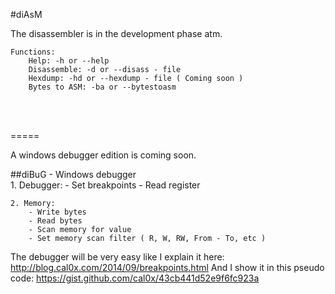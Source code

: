 #diAsM 

The disassembler is in the development phase atm.

	Functions:
		Help: -h or --help 
		Disassemble: -d or --disass - file
		Hexdump: -hd or --hexdump - file ( Coming soon )
		Bytes to ASM: -ba or --bytestoasm

<br><br>

=====

A windows debugger edition is coming soon.

##diBuG - Windows debugger		
	1. Debugger:
		- Set breakpoints
		- Read register
		
	2. Memory:
		- Write bytes
		- Read bytes
		- Scan memory for value
		- Set memory scan filter ( R, W, RW, From - To, etc )
		
The debugger will be very easy like I explain it here:
http://blog.cal0x.com/2014/09/breakpoints.html
And I show it in this pseudo code:
https://gist.github.com/cal0x/43cb441d52e9f6fc923a
